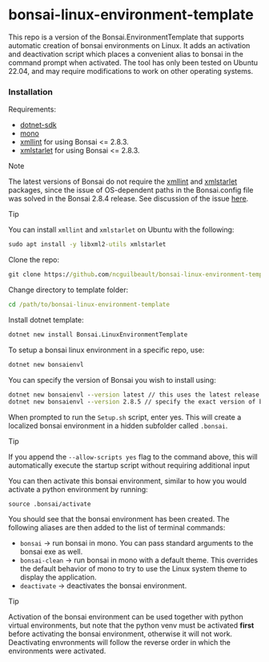 # bonsai-linux-environment-template

This repo is a version of the Bonsai.EnvironmentTemplate that supports automatic creation of bonsai environments on Linux. It adds an activation and deactivation script which places a convenient alias to bonsai in the command prompt when activated. The tool has only been tested on Ubuntu 22.04, and may require modifications to work on other operating systems.

### Installation

Requirements:

- [dotnet-sdk](https://dotnet.microsoft.com/en-us/download)
- [mono](https://www.mono-project.com/docs/getting-started/install/linux/)
- [xmllint](https://packages.debian.org/buster/libxml2-utils) for using Bonsai <= 2.8.3.
- [xmlstarlet](https://packages.debian.org/buster/xmlstarlet) for using Bonsai <= 2.8.3.

> [!NOTE]
> The latest versions of Bonsai do not require the [xmllint](https://packages.debian.org/buster/libxml2-utils) and [xmlstarlet](https://packages.debian.org/buster/xmlstarlet) packages, since the issue of OS-dependent paths in the Bonsai.config file was solved in the Bonsai 2.8.4 release. See discussion of the issue [here](https://github.com/bonsai-rx/bonsai/pull/1893).

> [!TIP]
> You can install `xmllint` and `xmlstarlet` on Ubuntu with the following:
> ```cmd
> sudo apt install -y libxml2-utils xmlstarlet
> ```

Clone the repo:

```cmd
git clone https://github.com/ncguilbeault/bonsai-linux-environment-template.git
```

Change directory to template folder:

```cmd
cd /path/to/bonsai-linux-environment-template
```

Install dotnet template:

```cmd
dotnet new install Bonsai.LinuxEnvironmentTemplate
```

To setup a bonsai linux environment in a specific repo, use:

```cmd
dotnet new bonsaienvl
```

You can specify the version of Bonsai you wish to install using:

```cmd
dotnet new bonsaienvl --version latest // this uses the latest release version, or
dotnet new bonsaienvl --version 2.8.5 // specify the exact version of bonsai to install
```

When prompted to run the `Setup.sh` script, enter yes. This will create a localized bonsai environment in a hidden subfolder called `.bonsai`.

> [!TIP]
> If you append the `--allow-scripts yes` flag to the command above, this will automatically execute the startup script without requiring additional input

You can then activate this bonsai environment, similar to how you would activate a python environment by running:

`source .bonsai/activate`

You should see that the bonsai environment has been created. The following aliases are then added to the list of terminal commands:

- `bonsai` -> run bonsai in mono. You can pass standard arguments to the bonsai exe as well.
- `bonsai-clean` -> run bonsai in mono with a default theme. This overrides the default behavior of mono to try to use the Linux system theme to display the application.
- `deactivate` -> deactivates the bonsai environment.

> [!TIP]
> Activation of the bonsai environment can be used together with python virtual environments, but note that the python venv must be activated **first** before activating the bonsai environment, otherwise it will not work. Deactivating envronments will follow the reverse order in which the environments were activated.
